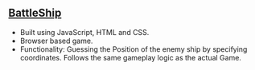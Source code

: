 ## [BattleShip](https://github.com/KingJulius/battleship-game)
- Built using JavaScript, HTML and CSS.
- Browser based game.
- Functionality: Guessing the Position of the enemy ship by specifying coordinates. Follows the same gameplay logic as the actual Game.
